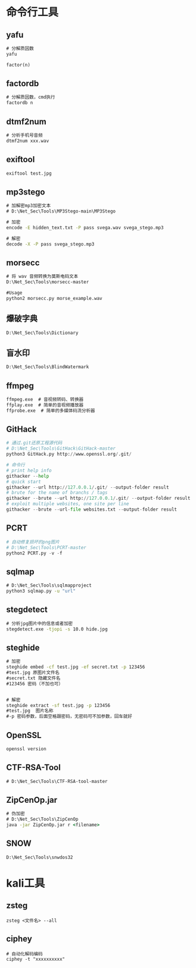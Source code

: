 # 命令行工具

## yafu

```cmd
# 分解质因数
yafu

factor(n)
```

## factordb

```cmd
# 分解质因数，cmd执行
factordb n
```

## dtmf2num

```cmd
# 分析手机号音频
dtmf2num xxx.wav
```

## exiftool

```cmd
exiftool test.jpg
```

## mp3stego

```cmd
# 加解密mp3加密文本
# D:\Net_Sec\Tools\MP3Stego-main\MP3Stego

# 加密
encode -E hidden_text.txt -P pass svega.wav svega_stego.mp3

# 解密
decode -X -P pass svega_stego.mp3
```

## morsecc

```cmd
# 将 wav 音频转换为莫斯电码文本
D:\Net_Sec\Tools\morsecc-master

#Usage
python2 morsecc.py morse_example.wav
```

## 爆破字典

```cmd
D:\Net_Sec\Tools\Dictionary
```

## 盲水印

```cmd
D:\Net_Sec\Tools\BlindWatermark
```

## ffmpeg

```cmd
ffmpeg.exe  # 音视频转码、转换器
ffplay.exe  # 简单的音视频播放器
ffprobe.exe  # 简单的多媒体码流分析器
```

## GitHack

```python
# 通过.git还原工程源代码
# D:\Net_Sec\Tools\GitHack\GitHack-master
python3 GitHack.py http://www.openssl.org/.git/

# 命令行
# print help info
githacker --help
# quick start
githacker --url http://127.0.0.1/.git/ --output-folder result
# brute for the name of branchs / tags
githacker --brute --url http://127.0.0.1/.git/ --output-folder result
# exploit multiple websites, one site per line
githacker --brute --url-file websites.txt --output-folder result
```

## PCRT

```python
# 自动修复损坏的png图片
# D:\Net_Sec\Tools\PCRT-master
python2 PCRT.py -v -f
```

## sqlmap

```cmd
# D:\Net_Sec\Tools\sqlmapproject
python3 sqlmap.py -u "url"
```

## stegdetect

```cmd
# 分析jpg图片中的信息或者加密
stegdetect.exe -tjopi -s 10.0 hide.jpg
```

## steghide

```cmd
# 加密
steghide embed -cf test.jpg -ef secret.txt -p 123456
#test.jpg 原图片文件名
#secret.txt 隐藏文件名
#123456 密码（不加也可）


# 解密
steghide extract -sf test.jpg -p 123456
#test.jpg  图片名称
#-p 密码参数，后面空格跟密码，无密码可不加参数，回车就好
```

## OpenSSL

```cmd
openssl version
```

## CTF-RSA-Tool

```cmd
# D:\Net_Sec\Tools\CTF-RSA-tool-master
```

## ZipCenOp.jar

```cmd
# 伪加密
# D:\Net_Sec\Tools\ZipCenOp
java -jar ZipCenOp.jar r <filename>
```

## SNOW

```cmd
D:\Net_Sec\Tools\snwdos32
```



# kali工具

## zsteg

```terminal
zsteg <文件名> --all
```

## ciphey

```terminal
# 自动化解码编码
ciphey -t "xxxxxxxxxx"
```



